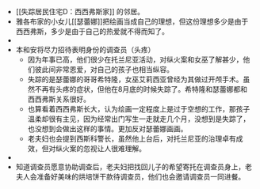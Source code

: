 - [[失踪居民住宅D：西西弗斯家]] 的邻居。
- 雅各布家的小女儿[[瑟蕾娜]]把绘画当成自己的理想，但这份理想多少是由于西西弗斯，多少是由于自己的热爱就不得而知了。
-
- 本和安将尽力招待表明身份的调查员（头疼）
	- 因为年事已高，他们很少在托兰尼亚活动，对纵火案和女巫了解甚少，他们彼此间非常恩爱，对自己的孩子也相当纵容。
	- 失踪的是瑟蕾娜的哥哥希特隆，女巫艾莉西亚曾经为其做过开颅手术。虽然不再有头疼的症状，但他在8月底的时候失踪了。希特隆和瑟蕾娜都和西西弗斯关系很好。
	- 也算看着西西弗斯长大，认为绘画一定程度上是过于空想的工作，那孩子温柔却很有主见，因为经常出门写生一走就走几个月，没想到是失踪了，也没想到会做出这样的事情。更加反对瑟蕾娜画画。
	- 老夫妇也会提到西斯科警长，虽然他上台后，对托兰尼亚的治理卓有成效，但对纵火案的忽视让人很难理解。
-
- 知道调查员愿意协助调查后，老夫妇把找回儿子的希望寄托在调查员身上，老夫人会准备好美味的烘培饼干款待调查员，他们也会邀请调查员一同进餐。